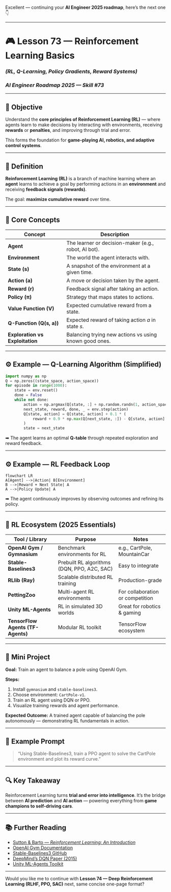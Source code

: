 Excellent — continuing your **AI Engineer 2025 roadmap**, here’s the next one 👇

---

# 🎮 Lesson 73 — Reinforcement Learning Basics

### *(RL, Q-Learning, Policy Gradients, Reward Systems)*

### *AI Engineer Roadmap 2025 — Skill #73*

---

## 🎯 Objective

Understand the **core principles of Reinforcement Learning (RL)** — where agents learn to make decisions by interacting with environments, receiving **rewards** or **penalties**, and improving through trial and error.

This forms the foundation for **game-playing AI, robotics, and adaptive control systems**.

---

## 🧩 Definition

**Reinforcement Learning (RL)** is a branch of machine learning where an **agent** learns to achieve a goal by performing actions in an **environment** and receiving **feedback signals (rewards)**.

The goal: **maximize cumulative reward** over time.

---

## 🧠 Core Concepts

| Concept                         | Description                                            |
| ------------------------------- | ------------------------------------------------------ |
| **Agent**                       | The learner or decision-maker (e.g., robot, AI bot).   |
| **Environment**                 | The world the agent interacts with.                    |
| **State (s)**                   | A snapshot of the environment at a given time.         |
| **Action (a)**                  | A move or decision taken by the agent.                 |
| **Reward (r)**                  | Feedback signal after taking an action.                |
| **Policy (π)**                  | Strategy that maps states to actions.                  |
| **Value Function (V)**          | Expected cumulative reward from a state.               |
| **Q-Function (Q(s, a))**        | Expected reward of taking action *a* in state *s*.     |
| **Exploration vs Exploitation** | Balancing trying new actions vs using known good ones. |

---

## ⚙️ Example — Q-Learning Algorithm (Simplified)

```python
import numpy as np
Q = np.zeros((state_space, action_space))
for episode in range(1000):
    state = env.reset()
    done = False
    while not done:
        action = np.argmax(Q[state, :] + np.random.randn(1, action_space) * 0.1)
        next_state, reward, done, _ = env.step(action)
        Q[state, action] = Q[state, action] + 0.1 * (
            reward + 0.9 * np.max(Q[next_state, :]) - Q[state, action]
        )
        state = next_state
```

➡ The agent learns an optimal **Q-table** through repeated exploration and reward feedback.

---

## ⚙️ Example — RL Feedback Loop

```mermaid
flowchart LR
A[Agent] -->|Action| B[Environment]
B -->|Reward + Next State| A
A -->|Policy Update| A
```

➡ The agent continuously improves by observing outcomes and refining its policy.

---

## 🧱 RL Ecosystem (2025 Essentials)

| Tool / Library                    | Purpose                                     | Notes                            |
| --------------------------------- | ------------------------------------------- | -------------------------------- |
| **OpenAI Gym / Gymnasium**        | Benchmark environments for RL               | e.g., CartPole, MountainCar      |
| **Stable-Baselines3**             | Prebuilt RL algorithms (DQN, PPO, A2C, SAC) | Easy to integrate                |
| **RLlib (Ray)**                   | Scalable distributed RL training            | Production-grade                 |
| **PettingZoo**                    | Multi-agent RL environments                 | For collaboration or competition |
| **Unity ML-Agents**               | RL in simulated 3D worlds                   | Great for robotics & gaming      |
| **TensorFlow Agents (TF-Agents)** | Modular RL toolkit                          | TensorFlow ecosystem             |

---

## 📘 Mini Project

**Goal:** Train an agent to balance a pole using OpenAI Gym.

**Steps:**

1. Install `gymnasium` and `stable-baselines3`.
2. Choose environment: `CartPole-v1`.
3. Train an RL agent using DQN or PPO.
4. Visualize training rewards and agent performance.

**Expected Outcome:**
A trained agent capable of balancing the pole autonomously — demonstrating RL fundamentals in action.

---

## 🧠 Example Prompt

> “Using Stable-Baselines3, train a PPO agent to solve the CartPole environment and plot its reward curve.”

---

## 🔍 Key Takeaway

Reinforcement Learning turns **trial and error into intelligence**.
It’s the bridge between **AI prediction** and **AI action** — powering everything from **game champions to self-driving cars**.

---

## 📚 Further Reading

* [Sutton & Barto — *Reinforcement Learning: An Introduction*](http://incompleteideas.net/book/the-book-2nd.html)
* [OpenAI Gym Documentation](https://gymnasium.farama.org/)
* [Stable-Baselines3 GitHub](https://github.com/DLR-RM/stable-baselines3)
* [DeepMind’s DQN Paper (2015)](https://www.nature.com/articles/nature14236)
* [Unity ML-Agents Toolkit](https://unity.com/products/machine-learning-agents)

---

Would you like me to continue with **Lesson 74 — Deep Reinforcement Learning (RLHF, PPO, SAC)** next, same concise one-page format?
